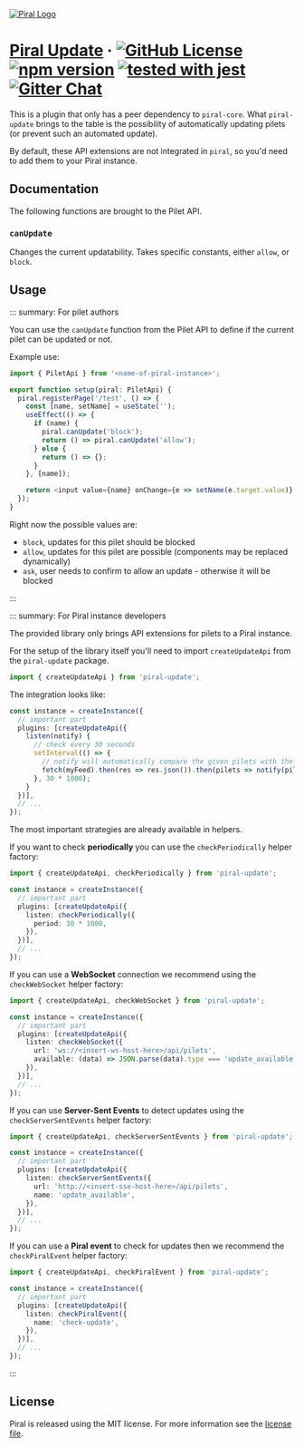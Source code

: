 [![Piral Logo](https://github.com/smapiot/piral/raw/master/docs/assets/logo.png)](https://piral.io)

# [Piral Update](https://piral.io) &middot; [![GitHub License](https://img.shields.io/badge/license-MIT-blue.svg)](https://github.com/smapiot/piral/blob/master/LICENSE) [![npm version](https://img.shields.io/npm/v/piral-update.svg?style=flat)](https://www.npmjs.com/package/piral-update) [![tested with jest](https://img.shields.io/badge/tested_with-jest-99424f.svg)](https://jestjs.io) [![Gitter Chat](https://badges.gitter.im/gitterHQ/gitter.png)](https://gitter.im/piral-io/community)

This is a plugin that only has a peer dependency to `piral-core`. What `piral-update` brings to the table is the possibility of automatically updating pilets (or prevent such an automated update).

By default, these API extensions are not integrated in `piral`, so you'd need to add them to your Piral instance.

## Documentation

The following functions are brought to the Pilet API.

### `canUpdate`

Changes the current updatability. Takes specific constants, either `allow`, or `block`.

## Usage

::: summary: For pilet authors

You can use the `canUpdate` function from the Pilet API to define if the current pilet can be updated or not.

Example use:

```ts
import { PiletApi } from '<name-of-piral-instance>';

export function setup(piral: PiletApi) {
  piral.registerPage('/test', () => {
    const [name, setName] = useState('');
    useEffect(() => {
      if (name) {
        piral.canUpdate('block');
        return () => piral.canUpdate('allow');
      } else {
        return () => {};
      }
    }, [name]);

    return <input value={name} onChange={e => setName(e.target.value)} />;
  });
}
```

Right now the possible values are:

- `block`, updates for this pilet should be blocked
- `allow`, updates for this pilet are possible (components may be replaced dynamically)
- `ask`, user needs to confirm to allow an update - otherwise it will be blocked

:::

::: summary: For Piral instance developers

The provided library only brings API extensions for pilets to a Piral instance.

For the setup of the library itself you'll need to import `createUpdateApi` from the `piral-update` package.

```ts
import { createUpdateApi } from 'piral-update';
```

The integration looks like:

```ts
const instance = createInstance({
  // important part
  plugins: [createUpdateApi({
    listen(notify) {
      // check every 30 seconds
      setInterval(() => {
        // notify will automatically compare the given pilets with the available ones
        fetch(myFeed).then(res => res.json()).then(pilets => notify(pilets));
      }, 30 * 1000);
    }
  })],
  // ...
});
```

The most important strategies are already available in helpers.

If you want to check **periodically** you can use the `checkPeriodically` helper factory:

```ts
import { createUpdateApi, checkPeriodically } from 'piral-update';

const instance = createInstance({
  // important part
  plugins: [createUpdateApi({
    listen: checkPeriodically({
      period: 30 * 1000,
    }),
  })],
  // ...
});
```

If you can use a **WebSocket** connection we recommend using the `checkWebSocket` helper factory:

```ts
import { createUpdateApi, checkWebSocket } from 'piral-update';

const instance = createInstance({
  // important part
  plugins: [createUpdateApi({
    listen: checkWebSocket({
      url: 'ws://<insert-ws-host-here>/api/pilets',
      available: (data) => JSON.parse(data).type === 'update_available',
    }),
  })],
  // ...
});
```

If you can use **Server-Sent Events** to detect updates using the `checkServerSentEvents` helper factory:

```ts
import { createUpdateApi, checkServerSentEvents } from 'piral-update';

const instance = createInstance({
  // important part
  plugins: [createUpdateApi({
    listen: checkServerSentEvents({
      url: 'http://<insert-sse-host-here>/api/pilets',
      name: 'update_available',
    }),
  })],
  // ...
});
```

If you can use a **Piral event** to check for updates then we recommend the `checkPiralEvent` helper factory:

```ts
import { createUpdateApi, checkPiralEvent } from 'piral-update';

const instance = createInstance({
  // important part
  plugins: [createUpdateApi({
    listen: checkPiralEvent({
      name: 'check-update',
    }),
  })],
  // ...
});
```

:::

## License

Piral is released using the MIT license. For more information see the [license file](./LICENSE).
